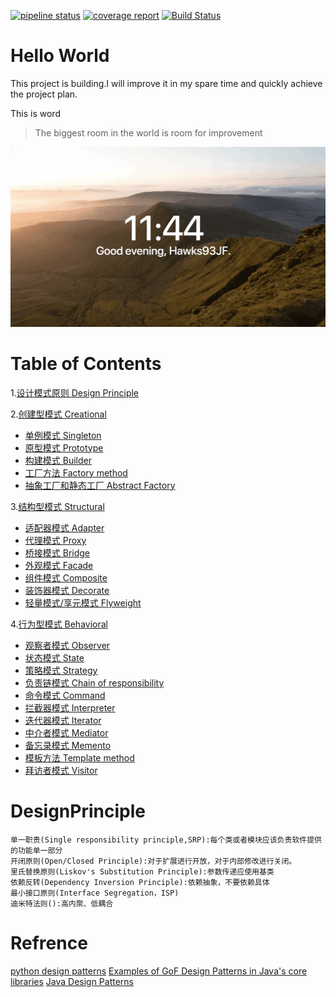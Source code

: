 [![pipeline status](https://gitlab.com/hawks.jamesf/designpatterns/badges/master/pipeline.svg)](https://gitlab.com/hawks.jamesf/designpatterns/commits/master)
[![coverage report](https://gitlab.com/hawks.jamesf/designpatterns/badges/master/coverage.svg)](https://gitlab.com/hawks.jamesf/designpatterns/commits/master)
[![Build Status](https://travis-ci.com/HawksJamesf/DesignPatterns.svg?branch=master)](https://travis-ci.com/HawksJamesf/DesignPatterns)

Hello World
===
This project is building.I will improve it in my spare time and quickly achieve the project plan.

This is word
>The biggest room in the world is room for improvement

![](/art/WX20180802-234453@2x.png)

# Table of Contents
1.[设计模式原则 Design Principle](#DesignPrinciple)

2.[创建型模式 Creational](/src/main/java/creational/README.md)
- [单例模式 Singleton](/src/main/java/creational/README.md#Singleton)
- [原型模式 Prototype](/src/main/java/creational/README.md#Prototype)
- [构建模式 Builder](/src/main/java/creational/README.md#Builder)
- [工厂方法 Factory method](/src/main/java/creational/README.md#FactoryMethod)
- [抽象工厂和静态工厂 Abstract Factory](/src/main/java/creational/README.md#AbstractFactory)

3.[结构型模式 Structural](/src/main/java/structural/README.md)

- [适配器模式 Adapter](/src/main/java/structural/README.md#Adapter)
- [代理模式 Proxy](/src/main/java/structural/README.md#Proxy)
- [桥接模式 Bridge](/src/main/java/structural/README.md#Bridge)
- [外观模式 Facade](/src/main/java/structural/README.md#Facade)
- [组件模式 Composite](/src/main/java/structural/README.md#Composite)
- [装饰器模式 Decorate](/src/main/java/structural/README.md#Decorate)
- [轻量模式/享元模式 Flyweight](/src/main/java/structural/README.md#Flyweight)

4.[行为型模式 Behavioral](/src/main/java/behavioral/README.md)

- [观察者模式 Observer](/src/main/java/behavioral/README.md#Observer)
- [状态模式 State](/src/main/java/behavioral/README.md#State)
- [策略模式 Strategy](/src/main/java/behavioral/README.md#Strategy)
- [负责链模式 Chain of responsibility](/src/main/java/behavioral/README.md#ChainOfResponsibility)
- [命令模式 Command](/src/main/java/behavioral/README.md#Command)
- [拦截器模式 Interpreter](/src/main/java/behavioral/README.md#Interpreter)
- [迭代器模式 Iterator](/src/main/java/behavioral/README.md#Iterator)
- [中介者模式 Mediator](/src/main/java/behavioral/README.md#Mediator)
- [备忘录模式 Memento](/src/main/java/behavioral/README.md#Memento)
- [模板方法 Template method](/src/main/java/behavioral/README.md#TemplateMethod)
- [拜访者模式 Visitor](/src/main/java/behavioral/README.md#Visitor)

DesignPrinciple
===============

    单一职责(Single responsibility principle,SRP):每个类或者模块应该负责软件提供的功能单一部分
    开闭原则(Open/Closed Principle):对于扩展进行开放，对于内部修改进行关闭。
    里氏替换原则(Liskov's Substitution Principle):参数传递应使用基类
    依赖反转(Dependency Inversion Principle):依赖抽象，不要依赖具体
    最小接口原则(Interface Segregation，ISP)
    迪米特法则():高内聚、低耦合

# Refrence
[python design patterns](https://refactoringguru.cn/design-patterns/python)
[Examples of GoF Design Patterns in Java's core libraries](https://stackoverflow.com/questions/1673841/examples-of-gof-design-patterns-in-javas-core-libraries)
[Java Design Patterns](http://java-design-patterns.com/patterns/)



























